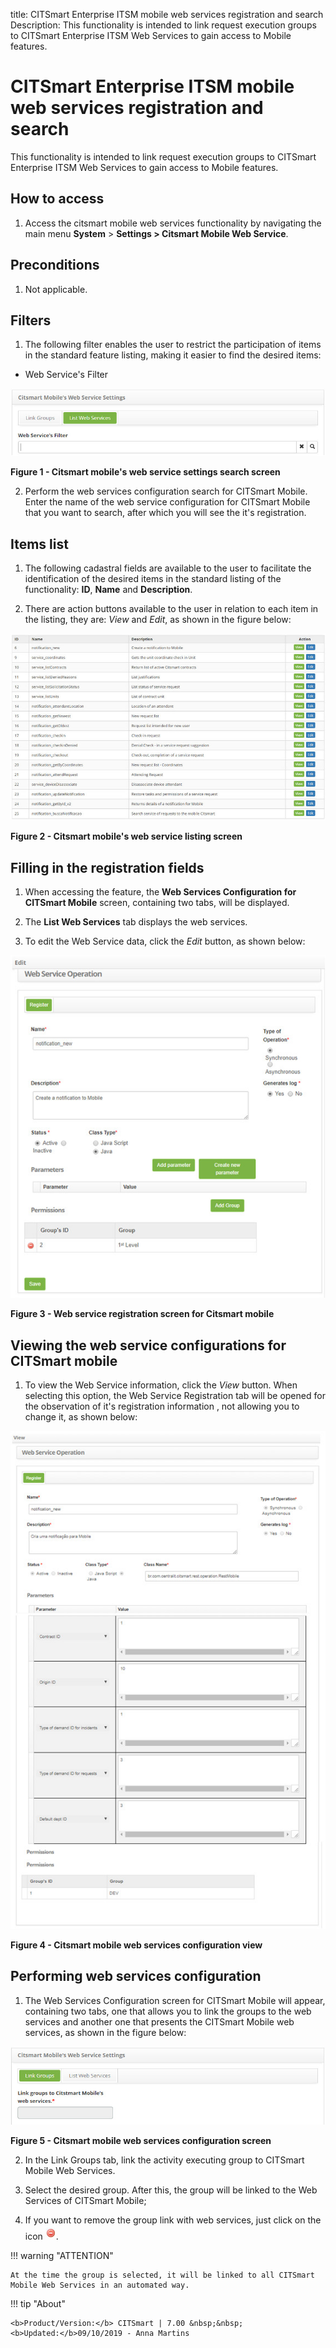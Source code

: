 title: CITSmart Enterprise ITSM mobile web services registration and search
Description: This functionality is intended to link request execution groups to CITSmart Enterprise ITSM Web Services to gain access to Mobile features.

# CITSmart Enterprise ITSM mobile web services registration and search

This functionality is intended to link request execution groups to CITSmart
Enterprise ITSM Web Services to gain access to Mobile features.

How to access
-------------

1.  Access the citsmart mobile web services functionality by navigating the main
    menu **System** > **Settings > Citsmart Mobile Web Service**.

Preconditions
-------------

1.  Not applicable.

Filters
-------

1.  The following filter enables the user to restrict the participation of items
    in the standard feature listing, making it easier to find the desired items:

   -  Web Service's Filter

![Pesquisa](images/web-service.img1.jpg)

**Figure 1 - Citsmart mobile's web service settings search screen**

2.  Perform the web services configuration search for CITSmart Mobile. Enter the
    name of the web service configuration for CITSmart Mobile that you want to
    search, after which you will see the it's registration.

Items list
----------

1.  The following cadastral fields are available to the user to facilitate the
    identification of the desired items in the standard listing of the
    functionality: **ID**, **Name** and **Description**.

2.  There are action buttons available to the user in relation to each item in
    the listing, they are: *View* and *Edit*, as shown in the figure below:

![Pesquisa](images/web-service.img2.jpg)

**Figure 2 - Citsmart mobile's web service listing screen**

Filling in the registration fields
----------------------------------

1.  When accessing the feature, the **Web Services Configuration for CITSmart
    Mobile** screen, containing two tabs, will be displayed.

2.  The **List Web Services** tab displays the web services.

3.  To edit the Web Service data, click the *Edit* button, as shown below:

![Pesquisa](images/web-service.img3.jpg)

**Figure 3 - Web service registration screen for Citsmart mobile**

Viewing the web service configurations for CITSmart mobile
----------------------------------------------------------

1.  To view the Web Service information, click the *View* button. When selecting
    this option, the Web Service Registration tab will be opened for the
    observation of it's registration information , not allowing you to change
    it, as shown below:

![Pesquisa](images/web-service.img4.jpg)

**Figure 4 - Citsmart mobile web services configuration view**

Performing web services configuration
-------------------------------------

1.  The Web Services Configuration screen for CITSmart Mobile will appear,
    containing two tabs, one that allows you to link the groups to the web
    services and another one that presents the CITSmart Mobile web services, as
    shown in the figure below:

![Pesquisa](images/web-service.img5.jpg)

**Figure 5 - Citsmart mobile web services configuration screen**

2.  In the Link Groups tab, link the activity executing group to CITSmart Mobile
    Web Services.

3.  Select the desired group. After this, the group will be linked to the Web
    Services of CITSmart Mobile;

4.  If you want to remove the group link with web services, just click on the
    icon ![Pesquisa](images/simb-menos.jpg).

!!! warning "ATTENTION"

    At the time the group is selected, it will be linked to all CITSmart
    Mobile Web Services in an automated way.

       
!!! tip "About"

    <b>Product/Version:</b> CITSmart | 7.00 &nbsp;&nbsp;
    <b>Updated:</b>09/10/2019 - Anna Martins


